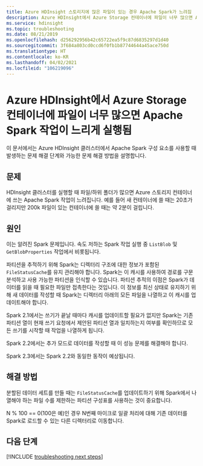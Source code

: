 ```yaml
---
title: Azure HDInsight 스토리지에 많은 파일이 있는 경우 Apache Spark가 느려짐
description: Azure HDInsight에서 Azure Storage 컨테이너에 파일이 너무 많으면 Apache Spark 작업이 느리게 실행됨
ms.service: hdinsight
ms.topic: troubleshooting
ms.date: 08/21/2019
ms.openlocfilehash: d256292956b42c65722ea5f9c87d6835297d1d40
ms.sourcegitcommit: 3f684a803cd0ccd6f0fb1b87744644a45ace750d
ms.translationtype: HT
ms.contentlocale: ko-KR
ms.lasthandoff: 04/02/2021
ms.locfileid: "106219096"
---
```

# <a name="apache-spark-job-run-slowly-when-the-azure-storage-container-contains-many-files-in-azure-hdinsight"></a>Azure HDInsight에서 Azure Storage 컨테이너에 파일이 너무 많으면 Apache Spark 작업이 느리게 실행됨

이 문서에서는 Azure HDInsight 클러스터에서 Apache Spark 구성 요소를 사용할 때 발생하는 문제 해결 단계와 가능한 문제 해결 방법을 설명합니다.

## <a name="issue"></a>문제

HDInsight 클러스터를 실행할 때 파일/하위 폴더가 많으면 Azure 스토리지 컨테이너에 쓰는 Apache Spark 작업이 느려집니다. 예를 들어 새 컨테이너에 쓸 때는 20초가 걸리지만 200k 파일이 있는 컨테이너에 쓸 때는 약 2분이 걸립니다.

## <a name="cause"></a>원인

이는 알려진 Spark 문제입니다. 속도 저하는 Spark 작업 실행 중 `ListBlob` 및 `GetBlobProperties` 작업에서 비롯됩니다.

파티션을 추적하기 위해 Spark는 디렉터리 구조에 대한 정보가 포함된 `FileStatusCache`를 유지 관리해야 합니다. Spark는 이 캐시를 사용하여 경로를 구문 분석하고 사용 가능한 파티션을 인식할 수 있습니다. 파티션 추적의 이점은 Spark가 데이터를 읽을 때 필요한 파일만 접촉한다는 것입니다. 이 정보를 최신 상태로 유지하기 위해 새 데이터를 작성할 때 Spark는 디렉터리 아래의 모든 파일을 나열하고 이 캐시를 업데이트해야 합니다.

Spark 2.1에서는 쓰기가 끝날 때마다 캐시를 업데이트할 필요가 없지만 Spark는 기존 파티션 열이 현재 쓰기 요청에서 제안된 파티션 열과 일치하는지 여부를 확인하므로 모든 쓰기를 시작할 때 작업을 나열하게 됩니다.

Spark 2.2에서는 추가 모드로 데이터를 작성할 때 이 성능 문제를 해결해야 합니다.

Spark 2.3에서는 Spark 2.2와 동일한 동작이 예상됩니다.

## <a name="resolution"></a>해결 방법

분할된 데이터 세트를 만들 때는 `FileStatusCache`를 업데이트하기 위해 Spark에서 나열해야 하는 파일 수를 제한하는 파티션 구성표를 사용하는 것이 중요합니다.

N % 100 == 0(100은 예)인 경우 N번째 마이크로 일괄 처리에 대해 기존 데이터를 Spark로 로드할 수 있는 다른 디렉터리로 이동합니다.

## <a name="next-steps"></a>다음 단계

[!INCLUDE [troubleshooting next steps](../../../includes/hdinsight-troubleshooting-next-steps.md)]
